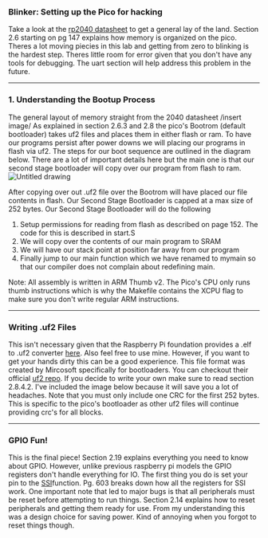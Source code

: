 ### Blinker: Setting up the Pico for hacking

Take a look at the [rp2040 datasheet](https://github.com/ESaracay/240lx_pico/blob/main/docs/rp2040-datasheet.pdf) to get a general lay of the land. Section 2.6 starting on pg 147 explains how memory is organized on the pico. Theres a lot moving piecies in this lab and getting from zero to blinking is the hardest step. Theres little room for error given that you don't have any tools for debugging. The uart section will help address this problem in the future.

***

### 1. Understanding the Bootup Process
The general layout of memory straight from the 2040 datasheet
/insert image/
As explained in section 2.6.3 and 2.8 the pico's Bootrom (default bootloader) takes uf2 files and places them in either flash or ram. To have our programs persist after power downs we will placing our programs in flash via uf2. The steps for our boot sequence are outlined in the diagram below. There are a lot of important details here but the main one is that our second stage bootloader will copy over our program from flash to ram.   
![Untitled drawing](https://user-images.githubusercontent.com/33457643/171758450-6498283a-f550-4c82-b60c-4d5ca872fcdc.jpg)

After copying over out .uf2 file over the Bootrom will have placed our file contents in flash. Our Second Stage Bootloader is capped at a max size of 252 bytes. Our Second Stage Bootloader will do the following
1. Setup permissions for reading from flash as described on page 152. The code for this is described in start.S
2. We will copy over the contents of our main program to SRAM
3. We will have our stack point at position far away from our program
4. Finally jump to our main function which we have renamed to mymain so that our compiler does not complain about redefining main.

Note: All assembly is written in ARM Thumb v2. The Pico's CPU only runs thumb instructions which is why the Makefile contains the XCPU flag to make sure you don't write regular ARM instructions.
***
### Writing .uf2 Files
This isn't necessary given that the Raspberry Pi foundation provides a .elf to .uf2 converter [here](https://github.com/raspberrypi/pico-sdk/tree/master/tools/elf2uf2). Also feel free to use mine. However, if you want to get your hands dirty this can be a good experience. This file format was created by Mircosoft specifically for bootloaders. You can checkout their official [uf2 repo](https://github.com/microsoft/uf2). If you decide to write your own make sure to read section 2.8.4.2. I've included the image below because it will save you a lot of headaches. Note that you must only include one CRC for the first 252 bytes. This is specific to the pico's bootloader as other uf2 files will continue providing crc's for all blocks.
<insert image>
***
### GPIO Fun!
This is the final piece! Section 2.19 explains everything you need to know about GPIO. However, unlike previous raspberry pi models the GPIO registers don't handle everything for IO. The first thing you do is set your pin to the [SSI](https://en.wikipedia.org/wiki/Synchronous_Serial_Interface)function. Pg. 603 breaks down how all the registers for SSI work. One important note that led to major bugs is that all peripherals must be reset before attempting to run things. Section 2.14 explains how to reset peripherals and getting them ready for use. From my understanding this was a design choice for saving power. Kind of annoying when you forgot to reset things though. 